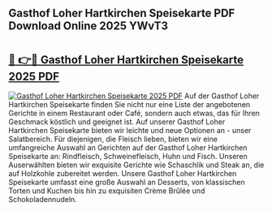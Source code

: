 ## Gasthof Loher Hartkirchen Speisekarte PDF Download Online 2025 YWvT3

# <h2><a href="http://gc67rze.nevu.top/?p=Gasthof+Loher+Hartkirchen+Speisekarte">🔗 👉🔴 Gasthof Loher Hartkirchen Speisekarte 2025 PDF</a></h2>

[![Gasthof Loher Hartkirchen Speisekarte 2025 PDF](https://i.imgur.com/dBaPXMq.png)](http://gc67rze.nevu.top/?p=Gasthof+Loher+Hartkirchen+Speisekarte)
Auf der Gasthof Loher Hartkirchen Speisekarte finden Sie nicht nur eine Liste der angebotenen Gerichte in einem Restaurant oder Café, sondern auch etwas, das für Ihren Geschmack köstlich und geeignet ist. Auf unserer Gasthof Loher Hartkirchen Speisekarte bieten wir leichte und neue Optionen an - unser Salatbereich. Für diejenigen, die Fleisch lieben, bieten wir eine umfangreiche Auswahl an Gerichten auf der Gasthof Loher Hartkirchen Speisekarte an: Rindfleisch, Schweinefleisch, Huhn und Fisch. Unseren Auserwählten bieten wir exquisite Gerichte wie Schaschlik und Steak an, die auf Holzkohle zubereitet werden. Unsere Gasthof Loher Hartkirchen Speisekarte umfasst eine große Auswahl an Desserts, von klassischen Torten und Kuchen bis hin zu exquisiten Crème Brûlée und Schokoladennudeln.
